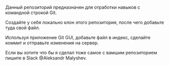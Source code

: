 Данный репозиторий предназначен для отработки навыков с командной строкой Git.

Cоздайте у себя локально клон этого репозитория, после чего добавьте туда свой файл.

Используя приложение Git GUI, добавьте файл в индекс, сделайте коммит  и отправьте изменения на сервер.

Если вы хотите что бы я сделал тоже самое с вамшим репозиторием пишите в Slack @Aleksandr Malyshev.